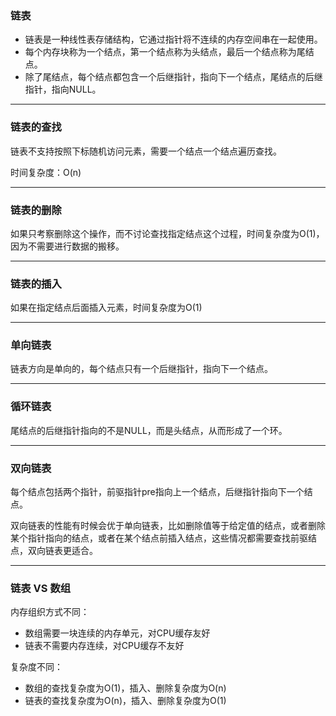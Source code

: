 ### 链表

- 链表是一种线性表存储结构，它通过指针将不连续的内存空间串在一起使用。
- 每个内存块称为一个结点，第一个结点称为头结点，最后一个结点称为尾结点。
- 除了尾结点，每个结点都包含一个后继指针，指向下一个结点，尾结点的后继指针，指向NULL。

----

### 链表的查找

链表不支持按照下标随机访问元素，需要一个结点一个结点遍历查找。

时间复杂度：O(n) 

----

### 链表的删除

如果只考察删除这个操作，而不讨论查找指定结点这个过程，时间复杂度为O(1)，因为不需要进行数据的搬移。

----

### 链表的插入

 如果在指定结点后面插入元素，时间复杂度为O(1)

----

### 单向链表

链表方向是单向的，每个结点只有一个后继指针，指向下一个结点。

----

### 循环链表

尾结点的后继指针指向的不是NULL，而是头结点，从而形成了一个环。

----

### 双向链表

每个结点包括两个指针，前驱指针pre指向上一个结点，后继指针指向下一个结点。

双向链表的性能有时候会优于单向链表，比如删除值等于给定值的结点，或者删除某个指针指向的结点，或者在某个结点前插入结点，这些情况都需要查找前驱结点，双向链表更适合。

----

### 链表 VS 数组

内存组织方式不同：

- 数组需要一块连续的内存单元，对CPU缓存友好
- 链表不需要内存连续，对CPU缓存不友好

复杂度不同：

- 数组的查找复杂度为O(1)，插入、删除复杂度为O(n)
- 链表的查找复杂度为O(n)，插入、删除复杂度为O(1)

